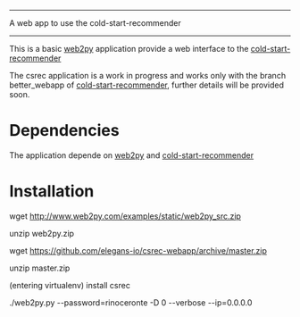 *******************************************
A web app to use the cold-start-recommender
*******************************************


This is a basic [web2py](http://www.web2py.com) application provide a web interface to the [cold-start-recommender](https://github.com/elegans-io/cold-start-recommender)

The csrec application is a work in progress and works only with the branch better\_webapp of [cold-start-recommender](https://github.com/elegans-io/cold-start-recommender), further details will be provided soon.

Dependencies
============

The application depende on [web2py](http://www.web2py.com) and [cold-start-recommender](https://github.com/elegans-io/cold-start-recommender)


Installation
============

wget http://www.web2py.com/examples/static/web2py_src.zip

unzip web2py.zip

wget https://github.com/elegans-io/csrec-webapp/archive/master.zip

unzip master.zip

(entering virtualenv)
install csrec

./web2py.py --password=rinoceronte -D 0 --verbose --ip=0.0.0.0
